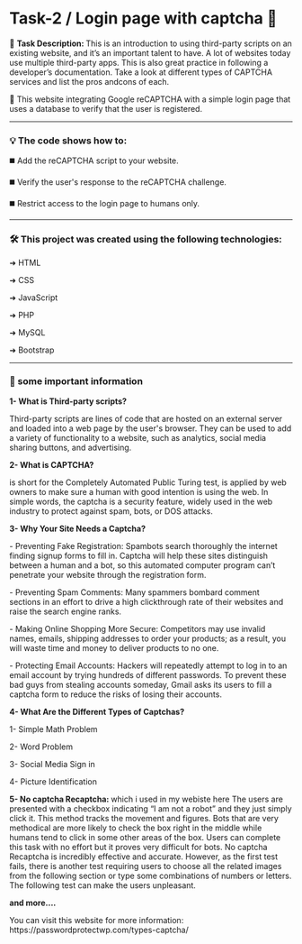 <h1> Task-2 / Login page with captcha 🔗 </h1> 

<P>📜 <b> Task Description: </b> This is an introduction to using third-party scripts on an existing website, and it’s an important talent to have. A lot of websites today use multiple third-party apps. This is also great practice in following a developer’s documentation.
Take a look at different types of CAPTCHA services and list the pros andcons of each. </p>

🔎 This website integrating Google reCAPTCHA with a simple login page that uses a database to verify that the user is registered.
<hr>

<h3> <b> 💡 The code shows how to: </b> </h3>
<p> ◼️ Add the reCAPTCHA script to your website. </p>
<p> ◼️ Verify the user's response to the reCAPTCHA challenge. </p>
<p> ◼️ Restrict access to the login page to humans only. </p>
<hr>

<h3> 🛠 <b> This project was created using the following technologies: </b> </h3>
<p> ➜  HTML </p>
<p> ➜ CSS </p>
<p> ➜ JavaScript </p>
<p> ➜ PHP </p>
<p> ➜ MySQL </p>
<p> ➜ Bootstrap </p>

<hr>
<h3> <b> 📍 some important information </b> </h3>

<p> <b> 1- What is Third-party scripts?  </b></p>
<p> Third-party scripts are lines of code that are hosted on an external server and loaded into a web page by the user's browser. They can be used to add a variety of functionality to a website, such as analytics, social media sharing buttons, and advertising. </p>

<p> <b> 2- What is CAPTCHA?  </b></p>
<p> is short for the Completely Automated Public Turing test, is applied by web owners to make sure a human with good intention is using the web. In simple words, the captcha is a security feature, widely used in the web industry to protect against spam, bots, or DOS attacks. </p>

<p> <b> 3- Why Your Site Needs a Captcha? </b> </p>
<p> - Preventing Fake Registration: Spambots search thoroughly the internet finding signup forms to fill in. Captcha will help these sites distinguish between a human and a bot, so this automated computer program can’t penetrate your website through the registration form. </p>
<p> - Preventing Spam Comments: Many spammers bombard comment sections in an effort to drive a high clickthrough rate of their websites and raise the search engine ranks. </p>
<p> - Making Online Shopping More Secure:  Competitors may use invalid names, emails, shipping addresses to order your products; as a result, you will waste time and money to deliver products to no one. </p>
<p> - Protecting Email Accounts: Hackers will repeatedly attempt to log in to an email account by trying hundreds of different passwords. To prevent these bad guys from stealing accounts someday, Gmail asks its users to fill a captcha form to reduce the risks of losing their accounts. </p>

<p> <b> 4- What Are the Different Types of Captchas? </b> </p>
<p> 1- Simple Math Problem </p>
<p> 2- Word Problem </p>
<p> 3- Social Media Sign in </p>
<p> 4- Picture Identification </p>
<p> <b> 5- No captcha Recaptcha: </b> which i used in my webiste here The users are presented with a checkbox indicating “I am not a robot” and they just simply click it. This method tracks the movement and figures. Bots that are very methodical are more likely to check the box right in the middle while humans tend to click in some other areas of the box. Users can complete this task with no effort but it proves very difficult for bots. No captcha Recaptcha is incredibly effective and accurate. However, as the first test fails, there is another test requiring users to choose all the related images from the following section or type some combinations of numbers or letters. The following test can make the users unpleasant. </p>
 <p> <b>  and more.... </b> </p>

 <p> You can visit this website for more information: https://passwordprotectwp.com/types-captcha/ </p>
